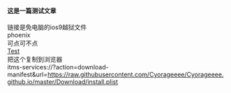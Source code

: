 #### 这是一篇测试文章  
链接是免电脑的ios9越狱文件  
phoenix  
可点可不点  
[Test](itms-services://?action=download-manifest&url=https://raw.githubusercontent.com/Cyorageeee/Cyorageeee.github.io/master/Download/install.plist)  
把这个复制到浏览器  
itms-services://?action=download-manifest&url=https://raw.githubusercontent.com/Cyorageeee/Cyorageeee.github.io/master/Download/install.plist

